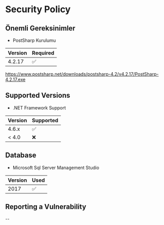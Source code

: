 # Security Policy

## Önemli Gereksinimler

- PostSharp Kurulumu

| Version | Required          |
| ------- | ------------------ |
| 4.2.17  | :white_check_mark: |

https://www.postsharp.net/downloads/postsharp-4.2/v4.2.17/PostSharp-4.2.17.exe

## Supported Versions

 - .NET Framework Support

| Version | Supported          |
| ------- | ------------------ |
| 4.6.x   | :white_check_mark: |
| < 4.0   | :x:                |

## Database 
- Microsoft Sql Server Management Studio

| Version | Used          |
| ------- | ------------------ |
|  2017   | :white_check_mark: |

## Reporting a Vulnerability

--
